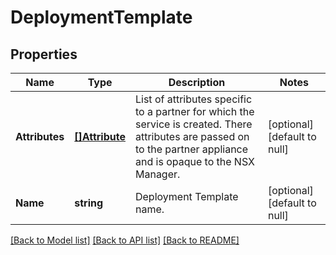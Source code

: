 # DeploymentTemplate

## Properties
Name | Type | Description | Notes
------------ | ------------- | ------------- | -------------
**Attributes** | [**[]Attribute**](Attribute.md) | List of attributes specific to a partner for which the service is created. There attributes are passed on to the partner appliance and is opaque to the NSX Manager. | [optional] [default to null]
**Name** | **string** | Deployment Template name. | [optional] [default to null]

[[Back to Model list]](../README.md#documentation-for-models) [[Back to API list]](../README.md#documentation-for-api-endpoints) [[Back to README]](../README.md)

